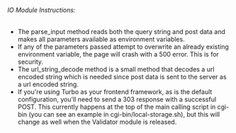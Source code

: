 ###### IO Module Instructions:

- The parse_input method reads both the query string and post data and makes all parameters available as environment variables.
- If any of the parameters passed attempt to overwrite an already existing environment variable, the page will crash with a 500 error. This is for security.
- The url_string_decode method is a small method that decodes a url encoded string which is needed since post data is sent to the server as a url encoded string.
- If you're using Turbo as your frontend framework, as is the default configuration, you'll need to send a 303 response with a successful POST. This currently happens at the top of the main calling script in cgi-bin (you can see an example in cgi-bin/local-storage.sh), but this will change as well when the Validator module is released.
